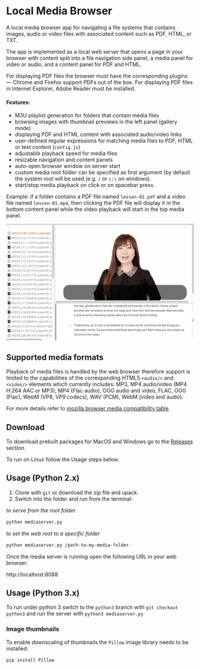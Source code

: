 # Local Media Browser
A local media browser app for navigating a file systems that contains images, audio or video files with associated content such as PDF, HTML, or TXT. 

The app is implemented as a local web server that opens a page in your browser with content split into a file navigation side panel, a media panel for video or audio, and a content panel for PDF and HTML.

For displaying PDF files the browser must have the corresponding plugins — Chrome and Firefox support PDFs out of the box. For displaying PDF files in Internet Explorer, Adobe Reader must be installed.

#### Features:

* M3U playlist generation for folders that contain media files
* browsing images with thumbnail previews in the left panel (gallery mode)
* displaying PDF and HTML content with associated audio/video links
* user-defined regular expressions for matching media files to PDF, HTML or text content (`config.js`)
* adjustable playback speed for media files
* resizable navigation and content panels
* auto-open browser window on server start
* custom media root folder can be specified as first argument (by default the system root will be used (e.g. `/` or `c:\` on windows).
* start/stop media playback on click or on spacebar press.

Example: if a folder contains a PDF file named `lesson-01.pdf` and a video file named `lesson-01.mp4`, then clicking the PDF file will display it in the bottom content panel while the video playback will start in the top media panel.

![LocalMediaBrowser](/mediabrowser-sample.png?raw=true "MediaBrowser8088 main window")

## Supported media formats
Playback of media files is handled by the web browser therefore support is limited to the capabilities of the corresponding HTML5 `<audio/>` and `<video/>` elements which currently includes: MP3, MP4 audio/video (MP4 H.264 AAC or MP3), MP4 (Flac audio), OGG audio and video, FLAC, OGG (Flac), WebM (VP8, VP9 codecs), WAV (PCM), WebM (video and audio). 

For more details refer to [mozilla browser media compatibility table](https://developer.mozilla.org/en-US/docs/Web/HTML/Supported_media_formats#Browser_compatibility).


## Download
To download prebuilt packages for MacOS and Windows go to the [Releases](https://github.com/elFua/local-media-browser/releases) section.

To run on Linux follow the Usage steps below.

## Usage (Python 2.x)
1. Clone with `git` or download the zip file and upack.
1. Switch into the folder and run from the terminal:

_to serve from the root folder_
```bash
python mediaserver.py
```

_to set the web root to a specific folder_
```bash
python mediaserver.py /path-to-my-media-folder
```

Once the media server is running open the following URL in your web browser:

http://localhost:8088

## Usage (Python 3.x)
To run under python 3 switch to the `python3` branch with `git checkout python3` and run the server with `python3 mediaserver.py`

### Image thumbnails
To enable downscaling of thumbnails the `Pillow` image library needs to be installed:

```bash
pip install Pillow
```
